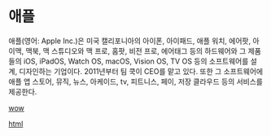 # 애플

애플(영어: Apple Inc.)은 미국 캘리포니아의 아이폰, 아이패드, 애플 워치, 에어팟, 아이맥, 맥북, 맥 스튜디오와 맥 프로, 홈팟, 비전 프로, 에어태그 등의 하드웨어와 그 제품들의 iOS, iPadOS, Watch OS, macOS, Vision OS, TV OS 등의 소프트웨어를 설계, 디자인하는 기업이다. 2011년부터 팀 쿡이 CEO를 맡고 있다. 또한 그 소프트웨어에 애플 앱 스토어, 뮤직, 뉴스, 아케이드, tv, 피트니스, 페이, 저장 클라우드 등의 서비스를 제공한다.

[wow](subject/wow.html)

[html](html/html-tag.html)
